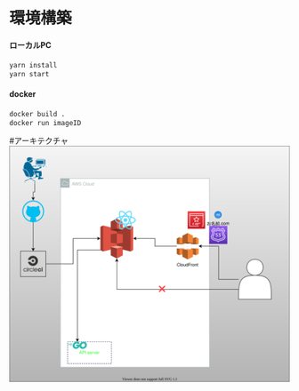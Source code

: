 # 環境構築

#### ローカルPC
```
yarn install
yarn start
```

#### docker
```
docker build .
docker run imageID
```

#アーキテクチャ
<img src="./client.svg">